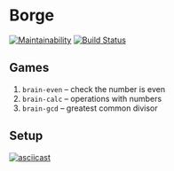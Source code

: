 # Borge

[![Maintainability](https://api.codeclimate.com/v1/badges/a99a88d28ad37a79dbf6/maintainability)](https://codeclimate.com/github/codeclimate/codeclimate/maintainability)
[![Build Status](https://travis-ci.org/rustamyusupov/project-lvl1-s486.svg?branch=master)](https://travis-ci.org/rustamyusupov/project-lvl1-s486)

## Games
1. `brain-even` – check the number is even
2. `brain-calc` – operations with numbers
3. `brain-gcd` – greatest common divisor

## Setup
[![asciicast](https://asciinema.org/a/xCJjAe8lXeEBTOcWXKLF6W7Jk.svg)](https://asciinema.org/a/xCJjAe8lXeEBTOcWXKLF6W7Jk)
